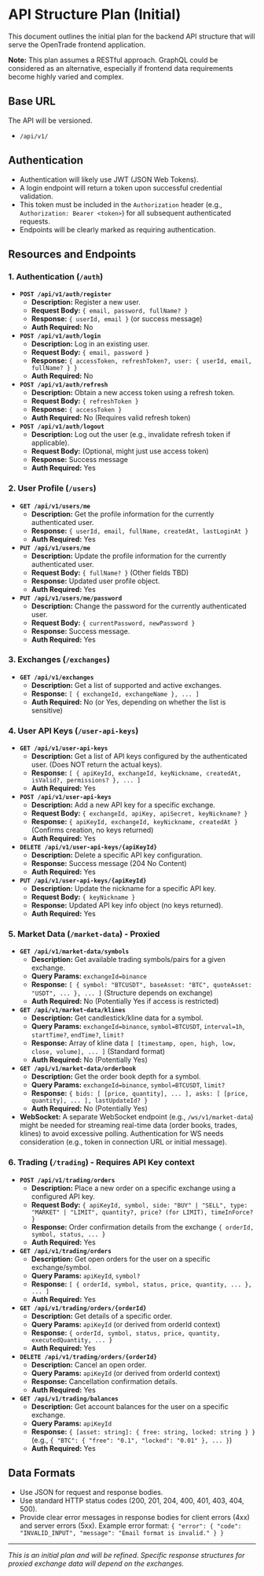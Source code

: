 # API Structure Plan (Initial)

This document outlines the initial plan for the backend API structure that will serve the OpenTrade frontend application.

**Note:** This plan assumes a RESTful approach. GraphQL could be considered as an alternative, especially if frontend data requirements become highly varied and complex.

## Base URL

The API will be versioned.
*   `/api/v1/`

## Authentication

*   Authentication will likely use JWT (JSON Web Tokens).
*   A login endpoint will return a token upon successful credential validation.
*   This token must be included in the `Authorization` header (e.g., `Authorization: Bearer <token>`) for all subsequent authenticated requests.
*   Endpoints will be clearly marked as requiring authentication.

## Resources and Endpoints

### 1. Authentication (`/auth`)

*   **`POST /api/v1/auth/register`**
    *   **Description:** Register a new user.
    *   **Request Body:** `{ email, password, fullName? }`
    *   **Response:** `{ userId, email }` (or success message)
    *   **Auth Required:** No
*   **`POST /api/v1/auth/login`**
    *   **Description:** Log in an existing user.
    *   **Request Body:** `{ email, password }`
    *   **Response:** `{ accessToken, refreshToken?, user: { userId, email, fullName? } }`
    *   **Auth Required:** No
*   **`POST /api/v1/auth/refresh`**
    *   **Description:** Obtain a new access token using a refresh token.
    *   **Request Body:** `{ refreshToken }`
    *   **Response:** `{ accessToken }`
    *   **Auth Required:** No (Requires valid refresh token)
*   **`POST /api/v1/auth/logout`**
    *   **Description:** Log out the user (e.g., invalidate refresh token if applicable).
    *   **Request Body:** (Optional, might just use access token)
    *   **Response:** Success message
    *   **Auth Required:** Yes

### 2. User Profile (`/users`)

*   **`GET /api/v1/users/me`**
    *   **Description:** Get the profile information for the currently authenticated user.
    *   **Response:** `{ userId, email, fullName, createdAt, lastLoginAt }`
    *   **Auth Required:** Yes
*   **`PUT /api/v1/users/me`**
    *   **Description:** Update the profile information for the currently authenticated user.
    *   **Request Body:** `{ fullName? }` (Other fields TBD)
    *   **Response:** Updated user profile object.
    *   **Auth Required:** Yes
*   **`PUT /api/v1/users/me/password`**
    *   **Description:** Change the password for the currently authenticated user.
    *   **Request Body:** `{ currentPassword, newPassword }`
    *   **Response:** Success message.
    *   **Auth Required:** Yes

### 3. Exchanges (`/exchanges`)

*   **`GET /api/v1/exchanges`**
    *   **Description:** Get a list of supported and active exchanges.
    *   **Response:** `[ { exchangeId, exchangeName }, ... ]`
    *   **Auth Required:** No (or Yes, depending on whether the list is sensitive)

### 4. User API Keys (`/user-api-keys`)

*   **`GET /api/v1/user-api-keys`**
    *   **Description:** Get a list of API keys configured by the authenticated user. (Does NOT return the actual keys).
    *   **Response:** `[ { apiKeyId, exchangeId, keyNickname, createdAt, isValid?, permissions? }, ... ]`
    *   **Auth Required:** Yes
*   **`POST /api/v1/user-api-keys`**
    *   **Description:** Add a new API key for a specific exchange.
    *   **Request Body:** `{ exchangeId, apiKey, apiSecret, keyNickname? }`
    *   **Response:** `{ apiKeyId, exchangeId, keyNickname, createdAt }` (Confirms creation, no keys returned)
    *   **Auth Required:** Yes
*   **`DELETE /api/v1/user-api-keys/{apiKeyId}`**
    *   **Description:** Delete a specific API key configuration.
    *   **Response:** Success message (204 No Content)
    *   **Auth Required:** Yes
*   **`PUT /api/v1/user-api-keys/{apiKeyId}`**
    *   **Description:** Update the nickname for a specific API key.
    *   **Request Body:** `{ keyNickname }`
    *   **Response:** Updated API key info object (no keys returned).
    *   **Auth Required:** Yes

### 5. Market Data (`/market-data`) - Proxied

*   **`GET /api/v1/market-data/symbols`**
    *   **Description:** Get available trading symbols/pairs for a given exchange.
    *   **Query Params:** `exchangeId=binance`
    *   **Response:** `[ { symbol: "BTCUSDT", baseAsset: "BTC", quoteAsset: "USDT", ... }, ... ]` (Structure depends on exchange)
    *   **Auth Required:** No (Potentially Yes if access is restricted)
*   **`GET /api/v1/market-data/klines`**
    *   **Description:** Get candlestick/kline data for a symbol.
    *   **Query Params:** `exchangeId=binance`, `symbol=BTCUSDT`, `interval=1h`, `startTime?`, `endTime?`, `limit?`
    *   **Response:** Array of kline data `[ [timestamp, open, high, low, close, volume], ... ]` (Standard format)
    *   **Auth Required:** No (Potentially Yes)
*   **`GET /api/v1/market-data/orderbook`**
    *   **Description:** Get the order book depth for a symbol.
    *   **Query Params:** `exchangeId=binance`, `symbol=BTCUSDT`, `limit?`
    *   **Response:** `{ bids: [ [price, quantity], ... ], asks: [ [price, quantity], ... ], lastUpdateId? }`
    *   **Auth Required:** No (Potentially Yes)
*   **WebSocket:** A separate WebSocket endpoint (e.g., `/ws/v1/market-data`) might be needed for streaming real-time data (order books, trades, klines) to avoid excessive polling. Authentication for WS needs consideration (e.g., token in connection URL or initial message).

### 6. Trading (`/trading`) - Requires API Key context

*   **`POST /api/v1/trading/orders`**
    *   **Description:** Place a new order on a specific exchange using a configured API key.
    *   **Request Body:** `{ apiKeyId, symbol, side: "BUY" | "SELL", type: "MARKET" | "LIMIT", quantity?, price? (for LIMIT), timeInForce? }`
    *   **Response:** Order confirmation details from the exchange `{ orderId, symbol, status, ... }`
    *   **Auth Required:** Yes
*   **`GET /api/v1/trading/orders`**
    *   **Description:** Get open orders for the user on a specific exchange/symbol.
    *   **Query Params:** `apiKeyId`, `symbol?`
    *   **Response:** `[ { orderId, symbol, status, price, quantity, ... }, ... ]`
    *   **Auth Required:** Yes
*   **`GET /api/v1/trading/orders/{orderId}`**
    *   **Description:** Get details of a specific order.
    *   **Query Params:** `apiKeyId` (or derived from orderId context)
    *   **Response:** `{ orderId, symbol, status, price, quantity, executedQuantity, ... }`
    *   **Auth Required:** Yes
*   **`DELETE /api/v1/trading/orders/{orderId}`**
    *   **Description:** Cancel an open order.
    *   **Query Params:** `apiKeyId` (or derived from orderId context)
    *   **Response:** Cancellation confirmation details.
    *   **Auth Required:** Yes
*   **`GET /api/v1/trading/balances`**
    *   **Description:** Get account balances for the user on a specific exchange.
    *   **Query Params:** `apiKeyId`
    *   **Response:** `{ [asset: string]: { free: string, locked: string } }` (e.g., `{ "BTC": { "free": "0.1", "locked": "0.01" }, ... }`)
    *   **Auth Required:** Yes

## Data Formats

*   Use JSON for request and response bodies.
*   Use standard HTTP status codes (200, 201, 204, 400, 401, 403, 404, 500).
*   Provide clear error messages in response bodies for client errors (4xx) and server errors (5xx). Example error format: `{ "error": { "code": "INVALID_INPUT", "message": "Email format is invalid." } }`

---
*This is an initial plan and will be refined. Specific response structures for proxied exchange data will depend on the exchanges.*